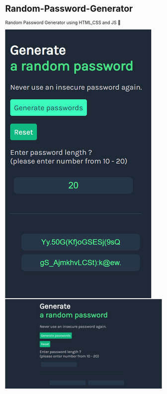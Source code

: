 # Random-Password-Generator
  Random Password Generator using HTML,CSS and JS 🔑

![responsive-image](./responsive-image.PNG)
![pc image](./screenshoot1.PNG)
